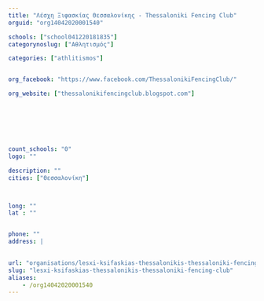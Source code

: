 ```yaml
---
title: "Λέσχη Ξιφασκίας Θεσσαλονίκης - Thessaloniki Fencing Club"
orguid: "org14042020001540"

schools: ["school041220181835"]
categorynoslug: ["Αθλητισμός"]

categories: ["athlitismos"]


org_facebook: "https://www.facebook.com/ThessalonikiFencingClub/"

org_website: ["thessalonikifencingclub.blogspot.com"]







count_schools: "0"
logo: ""

description: ""
cities: ["Θεσσαλονίκη"]



long: ""
lat : ""


phone: ""
address: |
    

url: "organisations/lesxi-ksifaskias-thessalonikis-thessaloniki-fencing-club/thessaloniki/athlitismos"
slug: "lesxi-ksifaskias-thessalonikis-thessaloniki-fencing-club"
aliases:
    - /org14042020001540
---
```



